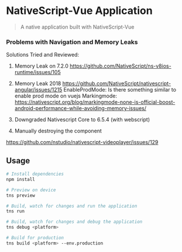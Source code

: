 # NativeScript-Vue Application

> A native application built with NativeScript-Vue

### Problems with Navigation and Memory Leaks

Solutions Tried and Reviewed: 

1. Memory Leak on 7.2.0
https://github.com/NativeScript/ns-v8ios-runtime/issues/105


2. Memory Leak 2018
https://github.com/NativeScript/nativescript-angular/issues/1215
EnableProdMode: Is there something similar to enable prod mode on vuejs
Markingmode: https://nativescript.org/blog/markingmode-none-is-official-boost-android-performance-while-avoiding-memory-issues/


3. Downgraded Nativescript Core to 6.5.4 (with webscript)

4. Manually destroying the component

https://github.com/nstudio/nativescript-videoplayer/issues/129

## Usage

``` bash
# Install dependencies
npm install

# Preview on device
tns preview

# Build, watch for changes and run the application
tns run

# Build, watch for changes and debug the application
tns debug <platform>

# Build for production
tns build <platform> --env.production

```
